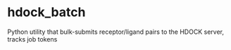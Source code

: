 # hdock_batch
Python utility that bulk-submits receptor/ligand pairs to the HDOCK server, tracks job tokens
